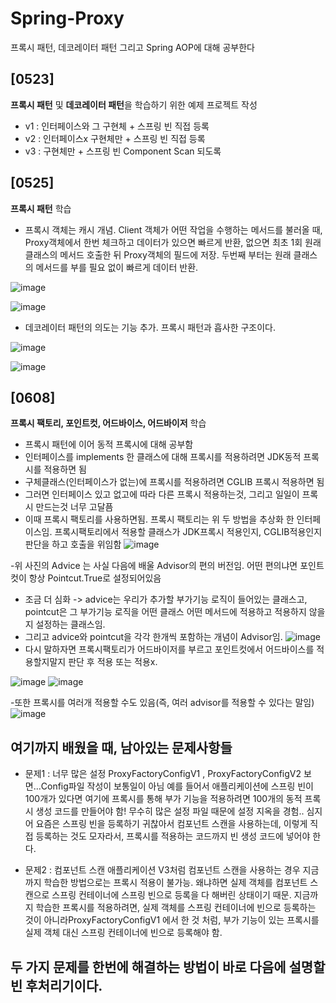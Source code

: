 # Spring-Proxy
프록시 패턴, 데코레이터 패턴 그리고 Spring AOP에 대해 공부한다

## [0523]

**프록시 패턴** 및 **데코레이터 패턴**을 학습하기 위한 예제 프로젝트 작성

- v1 : 인터페이스와 그 구현체 + 스프링 빈 직접 등록
- v2 : 인터페이스x 구현체만 + 스프링 빈 직접 등록
- v3 : 구현체만 + 스프링 빈 Component Scan 되도록

## [0525]

**프록시 패턴** 학습

- 프록시 객체는 캐시 개념. Client 객체가 어떤 작업을 수행하는 메서드를 불러올 때, Proxy객체에서 한번 체크하고 데이터가 있으면 빠르게 반환, 없으면 최초 1회 원래 클래스의 메서드 호출한 뒤 Proxy객체의 필드에 저장. 두번째 부터는 원래 클래스의 메서드를 부를 필요 없이 빠르게 데이터 반환.

![image](https://github.com/hunesu1114/Spring-Proxy/assets/114369093/b09cf039-9793-4ea1-94c7-b25c34a80de5)

![image](https://github.com/hunesu1114/Spring-Proxy/assets/114369093/89e1e585-0910-4ff3-88fd-c485a6c4fd39)

- 데코레이터 패턴의 의도는 기능 추가. 프록시 패턴과 흡사한 구조이다.

![image](https://github.com/hunesu1114/Spring-Proxy/assets/114369093/0fe0ee30-6621-434e-a350-c433d44619b2)

![image](https://github.com/hunesu1114/Spring-Proxy/assets/114369093/51661a2e-7bcd-425c-b9f3-769978345ed2)


## [0608]
**프록시 팩토리, 포인트컷, 어드바이스, 어드바이저** 학습

- 프록시 패턴에 이어 동적 프록시에 대해 공부함
- 인터페이스를 implements 한 클래스에 대해 프록시를 적용하려면 JDK동적 프록시를 적용하면 됨
- 구체클래스(인터페이스가 없는)에 프록시를 적용하려면 CGLIB 프록시 적용하면 됨
- 그러면 인터페이스 있고 없고에 따라 다른 프록시 적용하는것, 그리고 일일이 프록시 만드는것 너무 고달픔
- 이때 프록시 팩토리를 사용하면됨. 프록시 팩토리는 위 두 방법을 추상화 한 인터페이스임. 프록시팩토리에서 적용할 클래스가 JDK프록시 적용인지, CGLIB적용인지 판단을 하고 호출을 위임함
![image](https://github.com/hunesu1114/Spring-Proxy/assets/114369093/af5752e1-a4ec-4bef-b89b-ba8a02622a71)

-위 사진의 Advice 는 사실 다음에 배울 Advisor의 편의 버전임. 어떤 편의냐면 포인트컷이 항상 Pointcut.True로 설정되어있음
- 조금 더 심화 -> advice는 우리가 추가할 부가기능 로직이 들어있는 클래스고, pointcut은 그 부가기능 로직을 어떤 클래스 어떤 메서드에 적용하고 적용하지 않을지 설정하는 클래스임.
- 그리고 advice와 pointcut을 각각 한개씩 포함하는 개념이 Advisor임.
![image](https://github.com/hunesu1114/Spring-Proxy/assets/114369093/f995983c-bbc8-4d2a-9dc8-b0098635af3b)
- 다시 말하자면 프록시팩토리가 어드바이저를 부르고 포인트컷에서 어드바이스를 적용할지말지 판단 후 적용 또는 적용x.

![image](https://github.com/hunesu1114/Spring-Proxy/assets/114369093/07dc3e2e-e50e-4a3a-9619-a8419565d4ba)
![image](https://github.com/hunesu1114/Spring-Proxy/assets/114369093/079a9352-e377-4f6e-bb4c-c6010a662d84)

-또한 프록시를 여러개 적용할 수도 있음(즉, 여러 advisor를 적용할 수 있다는 말임)
![image](https://github.com/hunesu1114/Spring-Proxy/assets/114369093/38af3c9b-29c6-4a9b-8dc4-6955881c6c25)

## 여기까지 배웠을 때, 남아있는 문제사항들
- 문제1 : 너무 많은 설정
ProxyFactoryConfigV1 , ProxyFactoryConfigV2 보면...Config파일 작성이 보통일이 아님
예를 들어서 애플리케이션에 스프링 빈이 100개가 있다면 여기에 프록시를 통해 부가 기능을 적용하려면 100개의 동적 프록시 생성 코드를 만들어야 함! 무수히 많은 설정 파일 때문에 설정 지옥을 경험..
심지어 요즘은 스프링 빈을 등록하기 귀찮아서 컴포넌트 스캔을 사용하는데, 이렇게 직접 등록하는 것도 모자라서, 프록시를 적용하는 코드까지 빈 생성 코드에 넣어야 한다. 

- 문제2 : 컴포넌트 스캔
애플리케이션 V3처럼 컴포넌트 스캔을 사용하는 경우 지금까지 학습한 방법으로는 프록시 적용이 불가능.
왜냐하면 실제 객체를 컴포넌트 스캔으로 스프링 컨테이너에 스프링 빈으로 등록을 다 해버린 상태이기 때문.
지금까지 학습한 프록시를 적용하려면, 실제 객체를 스프링 컨테이너에 빈으로 등록하는 것이 아니라ProxyFactoryConfigV1 에서 한 것 처럼, 부가 기능이 있는 프록시를 실제 객체 대신 스프링 컨테이너에 빈으로 등록해야 함.

## 두 가지 문제를 한번에 해결하는 방법이 바로 다음에 설명할 빈 후처리기이다.
